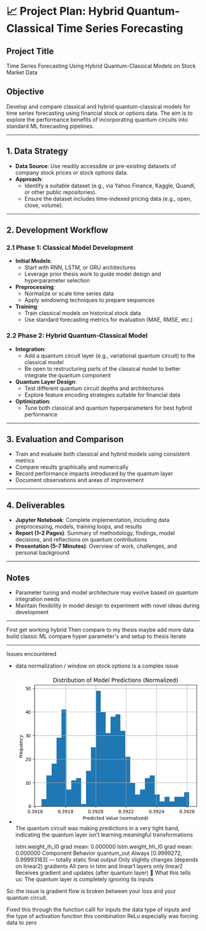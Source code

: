 # 📈 Project Plan: Hybrid Quantum-Classical Time Series Forecasting

## Project Title
Time Series Forecasting Using Hybrid Quantum-Classical Models on Stock Market Data

## Objective
Develop and compare classical and hybrid quantum-classical models for time series forecasting using financial stock or options data. The aim is to explore the performance benefits of incorporating quantum circuits into standard ML forecasting pipelines.

---

## 1. Data Strategy

- **Data Source**: Use readily accessible or pre-existing datasets of company stock prices or stock options data.
- **Approach**:
  - Identify a suitable dataset (e.g., via Yahoo Finance, Kaggle, Quandl, or other public repositories).
  - Ensure the dataset includes time-indexed pricing data (e.g., open, close, volume).

---

## 2. Development Workflow

### 2.1 Phase 1: Classical Model Development

- **Initial Models**:
  - Start with RNN, LSTM, or GRU architectures
  - Leverage prior thesis work to guide model design and hyperparameter selection
- **Preprocessing**:
  - Normalize or scale time series data
  - Apply windowing techniques to prepare sequences
- **Training**:
  - Train classical models on historical stock data
  - Use standard forecasting metrics for evaluation (MAE, RMSE, etc.)

### 2.2 Phase 2: Hybrid Quantum-Classical Model

- **Integration**:
  - Add a quantum circuit layer (e.g., variational quantum circuit) to the classical model
  - Be open to restructuring parts of the classical model to better integrate the quantum component
- **Quantum Layer Design**:
  - Test different quantum circuit depths and architectures
  - Explore feature encoding strategies suitable for financial data
- **Optimization**:
  - Tune both classical and quantum hyperparameters for best hybrid performance

---

## 3. Evaluation and Comparison

- Train and evaluate both classical and hybrid models using consistent metrics
- Compare results graphically and numerically
- Record performance impacts introduced by the quantum layer
- Document observations and areas of improvement

---

## 4. Deliverables

- **Jupyter Notebook**: Complete implementation, including data preprocessing, models, training loops, and results
- **Report (1–2 Pages)**: Summary of methodology, findings, model decisions, and reflections on quantum contributions
- **Presentation (5–7 Minutes)**: Overview of work, challenges, and personal background

---

## Notes

- Parameter tuning and model architecture may evolve based on quantum integration needs
- Maintain flexibility in model design to experiment with novel ideas during development


---
First get working hybrid
Then compare to my thesis 
maybe add more data 
build classic ML
compare hyper parameter's and setup to thesis
iterate

---
Issues encountered
- data normalization / window on stock options is a complex issue
- ![alt text](image.png)
    The quantum circuit was making predictions in a very tight band, indicating the quantum layer isn't learning meaningful transformations

    lstm.weight_ih_l0 grad mean: 0.000000
lstm.weight_hh_l0 grad mean: 0.000000
Component	Behavior
quantum_out	Always [0.9999272, 0.99993163] — totally static
final output	Only slightly changes (depends on linear2)
gradients	All zero in lstm and linear1 layers
only linear2	Receives gradient and updates (after quantum layer)
🧠 What this tells us:
The quantum layer is completely ignoring its inputs

So: the issue is gradient flow is broken between your loss and your quantum circuit.

Fixed this through the function calll for inputs the data type of inputs and the type of activation function
this combination ReLu especially was forcing data to zero


